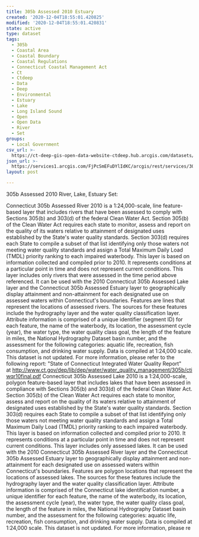 ```yaml
---
title: 305b Assessed 2010 Estuary
created: '2020-12-04T18:55:01.420825'
modified: '2020-12-04T18:55:01.420831'
state: active
type: dataset
tags:
  - 305b
  - Coastal Area
  - Coastal Boundary
  - Coastal Regulations
  - Connecticut Coastal Management Act
  - Ct
  - Ctdeep
  - Data
  - Deep
  - Environmental
  - Estuary
  - Lake
  - Long Island Sound
  - Open
  - Open Data
  - River
  - Set
groups:
  - Local Government
csv_url: >-
  https://ct-deep-gis-open-data-website-ctdeep.hub.arcgis.com/datasets/4206689eff3f45b8aa763a45b1f30501_2.csv?outSR=%7B%22latestWkid%22%3A2234%2C%22wkid%22%3A102656%7D
json_url: >-
  https://services1.arcgis.com/FjPcSmEFuDYlIdKC/arcgis/rest/services/305b_Assessed_2010_River_Lake_Estuary/FeatureServer/2
layout: post

---
```

305b Assessed 2010 River, Lake, Estuary Set:


Connecticut 305b Assessed River 2010 is a 1:24,000-scale, line feature-based layer that includes rivers that have been assessed to comply with Sections 305(b) and 303(d) of the federal Clean Water Act. Section 305(b) of the Clean Water Act requires each state to monitor, assess and report on the quality of its waters relative to attainment of designated uses established by the State's water quality standards. Section 303(d) requires each State to compile a subset of that list identifying only those waters not meeting water quality standards and assign a Total Maximum Daily Load (TMDL) priority ranking to each impaired waterbody.
This layer is based on information collected and compiled prior to 2010. It represents conditions at a particular point in time and does not represent current conditions. This layer includes only rivers that were assessed in the time period above referenced. It can be used with the 2010 Connecticut 305b Assessed Lake layer and the Connecticut 305b Assessed Estuary layer to geographically display attainment and non-attainment for each designated use on assessed waters within Connecticut's boundaries.
Features are lines that represent the locations of assessed rivers. The sources for these features include the hydrography layer and the water quality classification layer. Attribute information is comprised of a unique identifier (segment ID) for each feature, the name of the waterbody, its location, the assessment cycle (year), the water type, the water quality class goal, the length of the feature in miles, the National Hydrography Dataset basin number, and the assessment for the following categories: aquatic life, recreation, fish consumption, and drinking water supply. Data is compiled at 1:24,000 scale. This dataset is not updated.
For more information, please refer to the following report:
&quot;State of Connecticut Integrated Water Quality Report&quot; at <a href='http://www.ct.gov/dep/lib/dep/water/water_quality_management/305b/ctiwqr10final.pdf' rel='nofollow ugc' target='_blank'>http://www.ct.gov/dep/lib/dep/water/water_quality_management/305b/ctiwqr10final.pdf</a> Connecticut 305b Assessed Lake 2010 is a 1:24,000-scale, polygon feature-based layer that includes lakes that have been assessed in compliance with Sections 305(b) and 303(d) of the federal Clean Water Act. Section 305(b) of the Clean Water Act requires each state to monitor, assess and report on the quality of its waters relative to attainment of designated uses established by the State's water quality standards. Section 303(d) requires each State to compile a subset of that list identifying only those waters not meeting water quality standards and assign a Total Maximum Daily Load (TMDL) priority ranking to each impaired waterbody.
This layer is based on information collected and compiled prior to 2010. It represents conditions at a particular point in time and does not represent current conditions. This layer includes only assessed lakes. It can be used with the 2010 Connecticut 305b Assessed River layer and the Connecticut 305b Assessed Estuary layer to geographically display attainment and non-attainment for each designated use on assessed waters within Connecticut's boundaries.
Features are polygon locations that represent the locations of assessed lakes. The sources for these features include the hydrography layer and the water quality classification layer. Attribute information is comprised of the Connecticut lake identification number, a unique identifier for each feature, the name of the waterbody, its location, the assessment cycle (year), the water type, the water quality class goal, the length of the feature in miles, the National Hydrography Dataset basin number, and the assessment for the following categories: aquatic life, recreation, fish consumption, and drinking water supply. Data is compiled at 1:24,000 scale. This dataset is not updated.
For more information, please re
